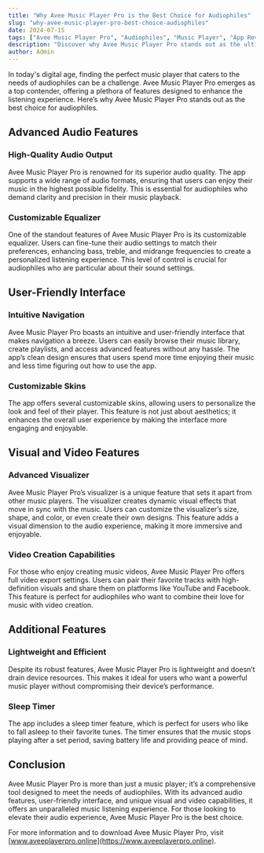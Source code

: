 ```yaml
---
title: "Why Avee Music Player Pro is the Best Choice for Audiophiles"
slug: "why-avee-music-player-pro-best-choice-audiophiles"
date: 2024-07-15
tags: ["Avee Music Player Pro", "Audiophiles", "Music Player", "App Review"]
description: "Discover why Avee Music Player Pro stands out as the ultimate music player for audiophiles with its advanced features and customization options."
author: Admin
---
```


In today's digital age, finding the perfect music player that caters to the needs of audiophiles can be a challenge. Avee Music Player Pro emerges as a top contender, offering a plethora of features designed to enhance the listening experience. Here’s why Avee Music Player Pro stands out as the best choice for audiophiles.

## Advanced Audio Features

### High-Quality Audio Output
Avee Music Player Pro is renowned for its superior audio quality. The app supports a wide range of audio formats, ensuring that users can enjoy their music in the highest possible fidelity. This is essential for audiophiles who demand clarity and precision in their music playback.

### Customizable Equalizer
One of the standout features of Avee Music Player Pro is its customizable equalizer. Users can fine-tune their audio settings to match their preferences, enhancing bass, treble, and midrange frequencies to create a personalized listening experience. This level of control is crucial for audiophiles who are particular about their sound settings.

## User-Friendly Interface

### Intuitive Navigation
Avee Music Player Pro boasts an intuitive and user-friendly interface that makes navigation a breeze. Users can easily browse their music library, create playlists, and access advanced features without any hassle. The app’s clean design ensures that users spend more time enjoying their music and less time figuring out how to use the app.

### Customizable Skins
The app offers several customizable skins, allowing users to personalize the look and feel of their player. This feature is not just about aesthetics; it enhances the overall user experience by making the interface more engaging and enjoyable.

## Visual and Video Features

### Advanced Visualizer
Avee Music Player Pro’s visualizer is a unique feature that sets it apart from other music players. The visualizer creates dynamic visual effects that move in sync with the music. Users can customize the visualizer’s size, shape, and color, or even create their own designs. This feature adds a visual dimension to the audio experience, making it more immersive and enjoyable.

### Video Creation Capabilities
For those who enjoy creating music videos, Avee Music Player Pro offers full video export settings. Users can pair their favorite tracks with high-definition visuals and share them on platforms like YouTube and Facebook. This feature is perfect for audiophiles who want to combine their love for music with video creation.

## Additional Features

### Lightweight and Efficient
Despite its robust features, Avee Music Player Pro is lightweight and doesn’t drain device resources. This makes it ideal for users who want a powerful music player without compromising their device’s performance.

### Sleep Timer
The app includes a sleep timer feature, which is perfect for users who like to fall asleep to their favorite tunes. The timer ensures that the music stops playing after a set period, saving battery life and providing peace of mind.

## Conclusion

Avee Music Player Pro is more than just a music player; it’s a comprehensive tool designed to meet the needs of audiophiles. With its advanced audio features, user-friendly interface, and unique visual and video capabilities, it offers an unparalleled music listening experience. For those looking to elevate their audio experience, Avee Music Player Pro is the best choice.

For more information and to download Avee Music Player Pro, visit [www.aveeplayerpro.online](https://www.aveeplayerpro.online).
